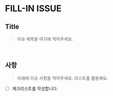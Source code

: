 <!-- @format -->

# FILL-IN ISSUE

## Title

> 이슈 제목을 여기에 적어주세요.

<br>

## 사항

> 아래에 이슈 사항을 적어주세요. 리스트를 활용해요.

- [ ] 체크리스트를 작성합니다.
